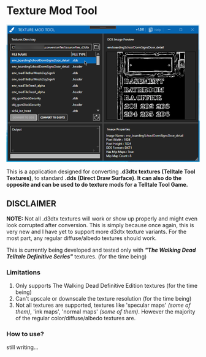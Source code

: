 # Texture Mod Tool

![Main 1](tutorial-screenshots/mainThumb.png)

This is a application designed for converting **.d3dtx textures (Telltale Tool Textures)**, to standard **.dds (Direct Draw Surface)**. **It can also do the opposite and can be used to do texture mods for a Telltale Tool Game.**

## DISCLAIMER

**NOTE:** Not all .d3dtx textures will work or show up properly and might even look corrupted after conversion. This is simply because once again, this is very new and I have yet to support more d3dtx texture variants. For the most part, any regular diffuse/albedo textures should work.

This is currently being developed and tested only with ***"The Walking Dead Telltale Definitive Series"*** textures. (for the time being)

### Limitations

1. Only supports The Walking Dead Definitive Edition textures (for the time being)
2. Can't upscale or downscale the texture resolution (for the time being)
3. Not all textures are supported, textures like 'specular maps' *(some of them)*, 'ink maps', 'normal maps' *(some of them)*. However the majority of the regular color/diffuse/albedo textures are.

### How to use?

still writing...
